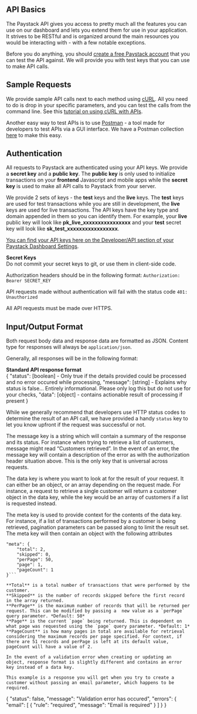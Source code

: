## API Basics
The Paystack API gives you access to pretty much all the features you can use on our dashboard and lets you extend them for use in your application. It strives to be RESTful and is organized around the main resources you would be interacting with - with a few notable exceptions.

Before you do anything, you should [create a free Paystack account](https://dashboard.paystack.co/#/signup) that you can test the API against. We will provide you with test keys that you can use to make API calls.

## Sample Requests
We provide sample API calls next to each method using [cURL](http://curl.haxx.se/). All you need to do is drop in your specific parameters, and you can test the calls from the command line. See this [tutorial on using cURL with APIs](http://kit.com/resources/HTTP-from-the-Command-Line/). 

Another easy way to test APIs is to use [Postman](https://www.getpostman.com/apps) - a tool made for developers to test APIs via a GUI interface. We have a Postman collection [here](https://documenter.getpostman.com/view/2770716/paystack-api/7187aMn) to make this easy.

## Authentication
All requests to Paystack are authenticated using your API keys. We provide a **secret key** and a **public key**. The **public key** is only used to initialize transactions on your **frontend** Javascript and mobile apps while the **secret key** is used to make all API calls to Paystack from your server. 

We provide 2 sets of keys - the **test** keys and the **live** keys. The **test** keys are used for test transactions while you are still in development, the **live** keys are used for live transactions. The API keys have the key type and domain appended in them so you can identify them. For example, your **live** public key will look like **pk_live_xxxxxxxxxxxxxxxx** and your **test** secret key will look like **sk_test_xxxxxxxxxxxxxxxxx**.

[You can find your API keys here on the Developer/API section of your Paystack Dashboard Settings](http://dashboard.paystack.com/#/settings/developer).

<p class="callout danger"><b>Secret Keys</b><br />
Do not commit your secret keys to git, or use them in client-side code.</p>

Authorization headers should be in the following format: `Authorization: Bearer SECRET_KEY`

API requests made without authentication will fail with the status code `401: Unauthorized`

All API requests must be made over HTTPS.

## Input/Output Format
Both request body data and response data are formatted as JSON. Content type for responses will always be `application/json`.

Generally, all responses will be in the following format:

<p class="callout danger"><b>Standard API response format</b><br />
{
          "status": [boolean] - Only true if the details provided could be processed and no error occured while processing,
          "message": [string] - Explains why status is false... Entirely informational. Please only log this but do not use for your checks,
          "data": [object] - contains actionable result of processing if present
}
</p>


While we generally recommend that developers use HTTP status codes to determine the result of an API call, we have provided a handy `status` key to let you know upfront if the request was successful or not.

The message key is a string which will contain a summary of the response and its status. For instance when trying to retrieve a list of customers, message might read “Customers retrieved”. In the event of an error, the message key will contain a description of the error as with the authorization header situation above. This is the only key that is universal across requests.

The data key is where you want to look at for the result of your request. It can either be an object, or an array depending on the request made. For instance, a request to retrieve a single customer will return a customer object in the data key, while the key would be an array of customers if a list is requested instead.

The meta key is used to provide context for the contents of the data key. For instance, if a list of transactions performed by a customer is being retrieved, pagination parameters can be passed along to limit the result set. The meta key will then contain an object with the following attributes

```
"meta": {
    "total": 2,
    "skipped": 0,
    "perPage": 50,
    "page": 1,
    "pageCount": 1
}```

**Total** is a total number of transactions that were performed by the customer.
**Skipped** is the number of records skipped before the first record in the array returned. 
**PerPage** is the maximum number of records that will be returned per request. This can be modified by passing a  new value as a `perPage` query parameter. *Default: 50*
**Page** is the current `page` being returned. This is dependent on what page was requested using the `page` query parameter. *Default: 1*
**PageCount** is how many pages in total are available for retrieval considering the maximum records per page specified. For context, if there are 51 records and perPage is left at its default value, pageCount will have a value of 2.

In the event of a validation error when creating or updating an object, response format is slightly different and contains an error key instead of a data key.

This example is a response you will get when you try to create a customer without passing an email parameter, which happens to be required.

```
{
    "status": false,
    "message": "Validation error has occured",
    "errors": {
        "email": [
            {
                "rule": "required",
                "message": "Email is required"
            }
        ]
    }
}
```